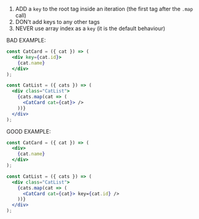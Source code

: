 1. ADD a `key` to the root tag inside an iteration (the first tag after the `.map` call)
2. DON't add keys to any other tags
3. NEVER use array index as a `key` (it is the default behaviour)

BAD EXAMPLE:

```jsx
const CatCard = ({ cat }) => (
  <div key={cat.id}>
    {cat.name}
  </div>
);

const CatList = ({ cats }) => (
  <div class="CatList">
    {cats.map(cat => (
      <CatCard cat={cat}> />
    ))}
  </div>
);
```

GOOD EXAMPLE:

```jsx
const CatCard = ({ cat }) => (
  <div>
    {cat.name}
  </div>
);

const CatList = ({ cats }) => (
  <div class="CatList">
    {cats.map(cat => (
      <CatCard cat={cat}> key={cat.id} />
    ))}
  </div>
);
```
